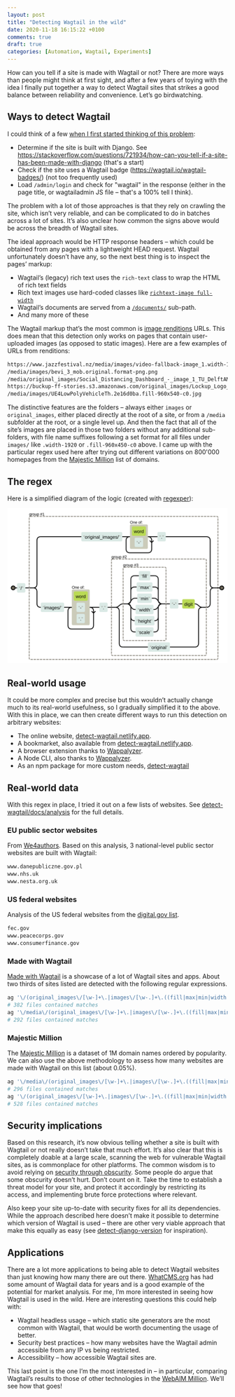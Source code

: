 ```yaml
---
layout: post
title: "Detecting Wagtail in the wild"
date: 2020-11-18 16:15:22 +0100
comments: true
draft: true
categories: [Automation, Wagtail, Experiments]
---
```


How can you tell if a site is made with Wagtail or not? There are more ways than people might think at first sight, and after a few years of toying with the idea I finally put together a way to detect Wagtail sites that strikes a good balance between reliability and convenience. Let’s go birdwatching.

<!-- more -->

## Ways to detect Wagtail

I could think of a few [when I first started thinking of this problem](https://github.com/springload/madewithwagtail/issues/62):

- Determine if the site is built with Django. See https://stackoverflow.com/questions/721934/how-can-you-tell-if-a-site-has-been-made-with-django (that's a start)
- Check if the site uses a Wagtail badge (https://wagtail.io/wagtail-badges/) (not too frequently used)
- Load `/admin/login` and check for "wagtail" in the response (either in the page title, or wagtailadmin JS file – that's a 100% tell I think).

The problem with a lot of those approaches is that they rely on crawling the site, which isn’t very reliable, and can be complicated to do in batches across a lot of sites. It’s also unclear how common the signs above would be across the breadth of Wagtail sites.

The ideal approach would be HTTP response headers – which could be obtained from any pages with a lightweight HEAD request. Wagtail unfortunately doesn’t have any, so the next best thing is to inspect the pages’ markup:

- Wagtail’s (legacy) rich text uses the `rich-text` class to wrap the HTML of rich text fields
- Rich text images use hard-coded classes like [`richtext-image full-width`](https://github.com/wagtail/wagtail/blob/bb2e460c0b92fba802fc3f369730004d6b648e64/wagtail/images/formats.py#L91-L94)
- Wagtail’s documents are served from a [`/documents/`](https://github.com/wagtail/wagtail/blob/bb2e460c0b92fba802fc3f369730004d6b648e64/wagtail/documents/urls.py#L6) sub-path.
- And many more of these

The Wagtail markup that’s the most common is [image renditions](https://docs.wagtail.io/en/stable/topics/images.html?highlight=renditions#generating-image-renditions-in-python) URLs. This does mean that this detection only works on pages that contain user-uploaded images (as opposed to static images). Here are a few examples of URLs from renditions:

```txt
https://www.jazzfestival.nz/media/images/video-fallback-image_1.width-1920.png
/media/images/bevi_3_mob.original.format-png.png
/media/original_images/Social_Distancing_Dashboard_-_image_1_TU_DelftAMS_Institute.png
https://buckup-ff-stories.s3.amazonaws.com/original_images/Lockup_Logo_-_JPEG-1.png
/media/images/UE4LowPolyVehicleTh.2e16d0ba.fill-960x540-c0.jpg
```

The distinctive features are the folders – always either `images` or `original_images`, either placed directly at the root of a site, or from a `/media` subfolder at the root, or a single level up. And then the fact that all of the site’s images are placed in those two folders without any additional sub-folders, with file name suffixes following a set format for all files under `images/` like `.width-1920` or `.fill-960x450-c0` above. I came up with the particular regex used here after trying out different variations on 800'000 homepages from the [Majestic Million](https://majestic.com/reports/majestic-million) list of domains.

## The regex

Here is a simplified diagram of the logic (created with [regexper](https://regexper.com/#%5C%2F%28original_images%5C%2F%5B%5Cw-%5D%2B%5C.%7Cimages%5C%2F%5B%5Cw-.%5D%2B%5C.%28%28fill%7Cmax%7Cmin%7Cwidth%7Cheight%7Cscale%29-%5Cd%7Coriginal%29%29)):

![regexper train diagram of Wagtail regular expressions](/images/blog/detecting-wagtail-in-the-wild/regexper-diagram.svg)

## Real-world usage

It could be more complex and precise but this wouldn’t actually change much to its real-world usefulness, so I gradually simplified it to the above. With this in place, we can then create different ways to run this detection on arbitrary websites:

- The online website, [detect-wagtail.netlify.app](https://detect-wagtail.netlify.app/).
- A bookmarket, also available from [detect-wagtail.netlify.app](https://detect-wagtail.netlify.app/).
- A browser extension thanks to [Wappalyzer](https://github.com/AliasIO/wappalyzer).
- A Node CLI, also thanks to [Wappalyzer](https://github.com/AliasIO/wappalyzer).
- As an npm package for more custom needs, [detect-wagtail](https://www.npmjs.com/package/detect-wagtail)

## Real-world data

With this regex in place, I tried it out on a few lists of websites. See [detect-wagtail/docs/analysis](https://github.com/thibaudcolas/detect-wagtail/tree/main/docs/analysis) for the full details.

### EU public sector websites

From [We4authors](https://www.funka.com/en/projekt/we4authors/). Based on this analysis, 3 national-level public sector websites are built with Wagtail:

```txt
www.danepubliczne.gov.pl
www.nhs.uk
www.nesta.org.uk
```

### US federal websites

Analysis of the US federal websites from the [digital.gov list](https://github.com/GSA/digitalgov.gov/blob/main/content/resources/content-management-systems-used-by-government-agencies.md).

```txt
fec.gov
www.peacecorps.gov
www.consumerfinance.gov
```

### Made with Wagtail

[Made with Wagtail](https://madewithwagtail.org/) is a showcase of a lot of Wagtail sites and apps. About two thirds of sites listed are detected with the following regular expressions.

```sh
ag '\/(original_images\/[\w-]+\.|images\/[\w-.]+\.((fill|max|min|width|height|scale)-\d|original))' mww --stats-only
# 382 files contained matches
ag '\/media\/(original_images\/[\w-]+\.|images\/[\w-.]+\.((fill|max|min)-\d+x\d+(-c\d+)?|(width|height|scale)-\d+|original)\.)' mww --stats-only
# 292 files contained matches
```

### Majestic Million

The [Majestic Million](https://majestic.com/reports/majestic-million) is a dataset of 1M domain names ordered by popularity. We can also use the above methodology to assess how many websites are made with Wagtail on this list (about 0.05%).

```sh
ag '\/media\/(original_images\/[\w-]+\.|images\/[\w-.]+\.((fill|max|min)-\d+x\d+(-c\d+)?|(width|height|scale)-\d+|original)\.)' million --stats-only
# 296 files contained matches
ag '\/(original_images\/[\w-]+\.|images\/[\w-.]+\.((fill|max|min|width|height|scale)-\d|original))' ../detect-wagtail-data/million --stats-only
# 528 files contained matches
```

## Security implications

Based on this research, it’s now obvious telling whether a site is built with Wagtail or not really doesn’t take that much effort. It’s also clear that this is completely doable at a large scale, scanning the web for vulnerable Wagtail sites, as is commonplace for other platforms. The common wisdom is to avoid relying on [security through obscurity](https://en.wikipedia.org/wiki/Security_through_obscurity). Some people do argue that some obscurity doesn’t hurt. Don’t count on it. Take the time to establish a threat model for your site, and protect it accordingly by restricting its access, and implementing brute force protections where relevant.

Also keep your site up-to-date with security fixes for all its dependencies. While the approach described here doesn’t make it possible to determine which version of Wagtail is used – there are other very viable approach that make this equally as easy (see [detect-django-version](https://github.com/caioariede/detect-django-version) for inspiration).

## Applications

There are a lot more applications to being able to detect Wagtail websites than just knowing how many there are out there. [WhatCMS.org](WhatCMS.org) has had some amount of Wagtail data for years and is a good example of the potential for market analysis. For me, I’m more interested in seeing how Wagtail is used in the wild. Here are interesting questions this could help with:

- Wagtail headless usage – which static site generators are the most common with Wagtail, that would be worth documenting the usage of better.
- Security best practices – how many websites have the Wagtail admin accessible from any IP vs being restricted.
- Accessibility – how accessible Wagtail sites are.

This last point is the one I’m the most interested in – in particular, comparing Wagtail’s results to those of other technologies in the [WebAIM Million](https://webaim.org/projects/million/). We’ll see how that goes!
